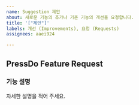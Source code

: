```yaml
---
name: Suggestion 제안
about: 새로운 기능의 추가나 기존 기능의 개선을 요청합니다.
title: '["제안"]'
labels: 개선 (Improvements), 요청 (Requests)
assignees: aaei924

---
```


## PressDo Feature Request
### 기능 설명
자세한 설명을 적어 주세요.
